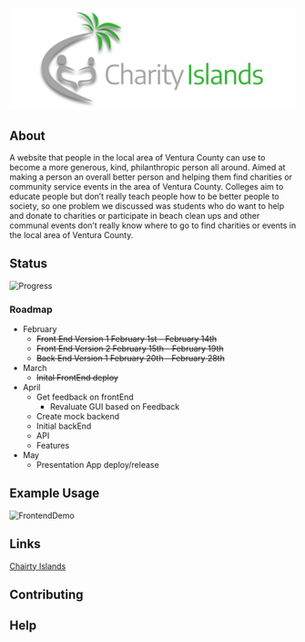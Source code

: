[![Brand_Name](./Brand_Name.png)](https://tedejer.github.io/Capstone/)

## About

A website that people in the local area of Ventura County can use to become a more generous, kind, philanthropic person all around. Aimed at making a person an overall better person and helping them find charities or community service events in the area of Ventura County. Colleges aim to educate people but don’t really teach people how to be better people to society, so one problem we discussed was students who do want to help and donate to charities or participate in beach clean ups and other communal events don’t really know where to go to find charities or events in the local area of Ventura County.

## Status

![Progress](https://progress-bar.dev/42/?scale=100&title=progress&width=1000&color=856A5D&suffix=%)

### Roadmap


- February
  - ~~Front End Version 1 February 1st - February 14th~~
  - ~~Front End Version 2 February 15th - February 19th~~
  - ~~Back End Version 1 February 20th - February 28th~~
- March
  - ~~Inital FrontEnd deploy~~
- April
  - Get feedback on frontEnd
    - Revaluate GUI based on Feedback
  - Create mock backend
  - Initial backEnd
  - API
  - Features
- May
  - Presentation App deploy/release

## Example Usage

![FrontendDemo](https://user-images.githubusercontent.com/35849655/161121331-b81b388e-48e8-4f02-b1cf-bad57193139d.gif)

## Links

[Chairty Islands](https://tedejer.github.io/Capstone/)

## Contributing

## Help
